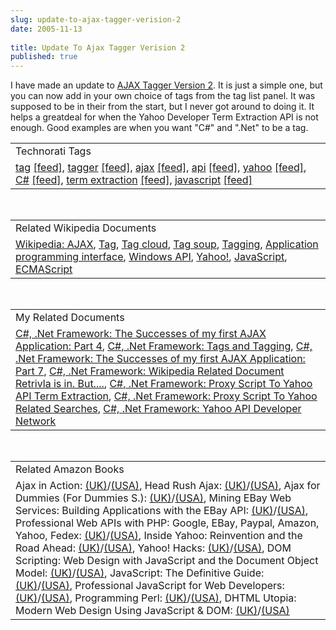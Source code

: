 ```yaml
---
slug: update-to-ajax-tagger-verision-2
date: 2005-11-13
 
title: Update To Ajax Tagger Verision 2
published: true
---
```

I have made an update to <a href="http://www.kinlan.co.uk/AjaxExperiments/AjaxTag2">AJAX Tagger Version 2</a>.  It is just a simple one, but you can now add in your own choice of tags from the tag list panel.  It was supposed to be in their from the start, but I never got around to doing it.  It helps a greatdeal for when the Yahoo Developer Term Extraction API is not enough.  Good examples are when you want "C#" and ".Net" to be a tag.<p /><table class="TechnoratiHead TagHeader">
<tr><td>Technorati Tags</td></tr>
<tr class="Technorati"><td>
<a href="http://www.technorati.com/tag/tag" class="Tag" rel="tag">tag</a> <a href="http://feeds.technorati.com/feed/posts/tag/tag" class="Tag">[feed]</a>, <a href="http://www.technorati.com/tag/tagger" class="Tag" rel="tag">tagger</a> <a href="http://feeds.technorati.com/feed/posts/tag/tagger" class="Tag">[feed]</a>, <a href="http://www.technorati.com/tag/ajax" class="Tag" rel="tag">ajax</a> <a href="http://feeds.technorati.com/feed/posts/tag/ajax" class="Tag">[feed]</a>, <a href="http://www.technorati.com/tag/api" class="Tag" rel="tag">api</a> <a href="http://feeds.technorati.com/feed/posts/tag/api" class="Tag">[feed]</a>, <a href="http://www.technorati.com/tag/yahoo" class="Tag" rel="tag">yahoo</a> <a href="http://feeds.technorati.com/feed/posts/tag/yahoo" class="Tag">[feed]</a>, <a href="http://www.technorati.com/tag/C%23" class="Tag" rel="tag">C#</a> <a href="http://feeds.technorati.com/feed/posts/tag/C%23" class="Tag">[feed]</a>, <a href="http://www.technorati.com/tag/term%20extraction" class="Tag" rel="tag">term extraction</a> <a href="http://feeds.technorati.com/feed/posts/tag/term%20extraction" class="Tag">[feed]</a>, <a href="http://www.technorati.com/tag/javascript" class="Tag" rel="tag">javascript</a> <a href="http://feeds.technorati.com/feed/posts/tag/javascript" class="Tag">[feed]</a>
</td></tr>
</table><br /><table class="TechnoratiHead TagHeader">
<tr><td>Related Wikipedia Documents</td></tr>
<tr class="Technorati"><td>
<a href="http://en.wikipedia.org/wiki/AJAX" class="Tag" rel="tag">Wikipedia: AJAX</a>, <a href="http://en.wikipedia.org/wiki/Tag" class="Tag" rel="tag">Tag</a>, <a href="http://en.wikipedia.org/wiki/Tag_cloud" class="Tag" rel="tag">Tag cloud</a>, <a href="http://en.wikipedia.org/wiki/Tag_Soup" class="Tag" rel="tag">Tag soup</a>, <a href="http://en.wikipedia.org/wiki/Tagging" class="Tag" rel="tag">Tagging</a>, <a href="http://en.wikipedia.org/wiki/API" class="Tag" rel="tag">Application programming interface</a>, <a href="http://en.wikipedia.org/wiki/Win16" class="Tag" rel="tag">Windows API</a>, <a href="http://en.wikipedia.org/wiki/Yahoo!" class="Tag" rel="tag">Yahoo!</a>, <a href="http://en.wikipedia.org/wiki/JavaScript" class="Tag" rel="tag">JavaScript</a>, <a href="http://en.wikipedia.org/wiki/ECMAScript" class="Tag" rel="tag">ECMAScript</a>
</td></tr>
</table><br /><table class="TechnoratiHead TagHeader">
<tr><td>My Related Documents</td></tr>
<tr class="Technorati"><td>
<a href="http://www.kinlan.co.uk/2005/08/successes-of-my-first-ajax-application_16.html" class="Tag" rel="tag">C#, .Net Framework: The Successes of my first AJAX Application: Part 4</a>, <a href="http://www.kinlan.co.uk/2005/10/tags-and-tagging.html" class="Tag" rel="tag">C#, .Net Framework: Tags and Tagging</a>, <a href="http://www.kinlan.co.uk/2005/08/successes-of-my-first-ajax_112454053743335049.html" class="Tag" rel="tag">C#, .Net Framework: The Successes of my first AJAX Application: Part 7</a>, <a href="http://www.kinlan.co.uk/2005/10/wikipedia-related-document-retrivla-is.html" class="Tag" rel="tag">C#, .Net Framework: Wikipedia Related Document Retrivla is in. But....</a>, <a href="http://www.kinlan.co.uk/2005/08/proxy-script-to-yahoo-api-term.html" class="Tag" rel="tag">C#, .Net Framework: Proxy Script To Yahoo API Term Extraction</a>, <a href="http://www.kinlan.co.uk/2005/08/proxy-script-to-yahoo-related-searches.html" class="Tag" rel="tag">C#, .Net Framework: Proxy Script To Yahoo Related Searches</a>, <a href="http://www.kinlan.co.uk/2005/10/yahoo-api-developer-network.html" class="Tag" rel="tag">C#, .Net Framework: Yahoo API Developer Network</a>
</td></tr>
</table><br /><table class="TechnoratiHead TagHeader">
<tr><td>Related Amazon Books</td></tr>
<tr class="Technorati"><td>Ajax in Action: <a href="http://www.amazon.co.uk/exec/obidos/redirect?tag=cnetfra-21%26link_code=xm2%26camp=2025%26creative=165953%26path=http://www.amazon.co.uk/gp/redirect.html%253fASIN=1932394613%2526tag=cnetfra-21%2526lcode=xm2%2526cID=2025%2526ccmID=165953%2526location=/o/ASIN/1932394613%25253FSubscriptionId=0CM2PVF6VAHJQKW5G782" class="Tag" rel="tag">(UK)</a>/<a href="http://www.amazon.com/exec/obidos/redirect?tag=cnetfra-20%26link_code=xm2%26camp=2025%26creative=165953%26path=http://www.amazon.com/gp/redirect.html%253fASIN=1932394613%2526tag=cnetfra-20%2526lcode=xm2%2526cID=2025%2526ccmID=165953%2526location=/o/ASIN/1932394613%25253FSubscriptionId=0CM2PVF6VAHJQKW5G782" class="Tag" rel="tag">(USA)</a>, Head Rush Ajax: <a href="http://www.amazon.co.uk/exec/obidos/redirect?tag=cnetfra-21%26link_code=xm2%26camp=2025%26creative=165953%26path=http://www.amazon.co.uk/gp/redirect.html%253fASIN=0596102259%2526tag=cnetfra-21%2526lcode=xm2%2526cID=2025%2526ccmID=165953%2526location=/o/ASIN/0596102259%25253FSubscriptionId=0CM2PVF6VAHJQKW5G782" class="Tag" rel="tag">(UK)</a>/<a href="http://www.amazon.com/exec/obidos/redirect?tag=cnetfra-20%26link_code=xm2%26camp=2025%26creative=165953%26path=http://www.amazon.com/gp/redirect.html%253fASIN=0596102259%2526tag=cnetfra-20%2526lcode=xm2%2526cID=2025%2526ccmID=165953%2526location=/o/ASIN/0596102259%25253FSubscriptionId=0CM2PVF6VAHJQKW5G782" class="Tag" rel="tag">(USA)</a>, Ajax for Dummies (For Dummies S.): <a href="http://www.amazon.co.uk/exec/obidos/redirect?tag=cnetfra-21%26link_code=xm2%26camp=2025%26creative=165953%26path=http://www.amazon.co.uk/gp/redirect.html%253fASIN=0471785970%2526tag=cnetfra-21%2526lcode=xm2%2526cID=2025%2526ccmID=165953%2526location=/o/ASIN/0471785970%25253FSubscriptionId=0CM2PVF6VAHJQKW5G782" class="Tag" rel="tag">(UK)</a>/<a href="http://www.amazon.com/exec/obidos/redirect?tag=cnetfra-20%26link_code=xm2%26camp=2025%26creative=165953%26path=http://www.amazon.com/gp/redirect.html%253fASIN=0471785970%2526tag=cnetfra-20%2526lcode=xm2%2526cID=2025%2526ccmID=165953%2526location=/o/ASIN/0471785970%25253FSubscriptionId=0CM2PVF6VAHJQKW5G782" class="Tag" rel="tag">(USA)</a>, Mining EBay Web Services: Building Applications with the EBay API: <a href="http://www.amazon.co.uk/exec/obidos/redirect?tag=cnetfra-21%26link_code=xm2%26camp=2025%26creative=165953%26path=http://www.amazon.co.uk/gp/redirect.html%253fASIN=0782143393%2526tag=cnetfra-21%2526lcode=xm2%2526cID=2025%2526ccmID=165953%2526location=/o/ASIN/0782143393%25253FSubscriptionId=0CM2PVF6VAHJQKW5G782" class="Tag" rel="tag">(UK)</a>/<a href="http://www.amazon.com/exec/obidos/redirect?tag=cnetfra-20%26link_code=xm2%26camp=2025%26creative=165953%26path=http://www.amazon.com/gp/redirect.html%253fASIN=0782143393%2526tag=cnetfra-20%2526lcode=xm2%2526cID=2025%2526ccmID=165953%2526location=/o/ASIN/0782143393%25253FSubscriptionId=0CM2PVF6VAHJQKW5G782" class="Tag" rel="tag">(USA)</a>, Professional Web APIs with PHP: Google, EBay, Paypal, Amazon, Yahoo, Fedex: <a href="http://www.amazon.co.uk/exec/obidos/redirect?tag=cnetfra-21%26link_code=xm2%26camp=2025%26creative=165953%26path=http://www.amazon.co.uk/gp/redirect.html%253fASIN=0764589547%2526tag=cnetfra-21%2526lcode=xm2%2526cID=2025%2526ccmID=165953%2526location=/o/ASIN/0764589547%25253FSubscriptionId=0CM2PVF6VAHJQKW5G782" class="Tag" rel="tag">(UK)</a>/<a href="http://www.amazon.com/exec/obidos/redirect?tag=cnetfra-20%26link_code=xm2%26camp=2025%26creative=165953%26path=http://www.amazon.com/gp/redirect.html%253fASIN=0764589547%2526tag=cnetfra-20%2526lcode=xm2%2526cID=2025%2526ccmID=165953%2526location=/o/ASIN/0764589547%25253FSubscriptionId=0CM2PVF6VAHJQKW5G782" class="Tag" rel="tag">(USA)</a>, Inside Yahoo: Reinvention and the Road Ahead: <a href="http://www.amazon.co.uk/exec/obidos/redirect?tag=cnetfra-21%26link_code=xm2%26camp=2025%26creative=165953%26path=http://www.amazon.co.uk/gp/redirect.html%253fASIN=0471007935%2526tag=cnetfra-21%2526lcode=xm2%2526cID=2025%2526ccmID=165953%2526location=/o/ASIN/0471007935%25253FSubscriptionId=0CM2PVF6VAHJQKW5G782" class="Tag" rel="tag">(UK)</a>/<a href="http://www.amazon.com/exec/obidos/redirect?tag=cnetfra-20%26link_code=xm2%26camp=2025%26creative=165953%26path=http://www.amazon.com/gp/redirect.html%253fASIN=0471007935%2526tag=cnetfra-20%2526lcode=xm2%2526cID=2025%2526ccmID=165953%2526location=/o/ASIN/0471007935%25253FSubscriptionId=0CM2PVF6VAHJQKW5G782" class="Tag" rel="tag">(USA)</a>, Yahoo! Hacks: <a href="http://www.amazon.co.uk/exec/obidos/redirect?tag=cnetfra-21%26link_code=xm2%26camp=2025%26creative=165953%26path=http://www.amazon.co.uk/gp/redirect.html%253fASIN=0596009453%2526tag=cnetfra-21%2526lcode=xm2%2526cID=2025%2526ccmID=165953%2526location=/o/ASIN/0596009453%25253FSubscriptionId=0CM2PVF6VAHJQKW5G782" class="Tag" rel="tag">(UK)</a>/<a href="http://www.amazon.com/exec/obidos/redirect?tag=cnetfra-20%26link_code=xm2%26camp=2025%26creative=165953%26path=http://www.amazon.com/gp/redirect.html%253fASIN=0596009453%2526tag=cnetfra-20%2526lcode=xm2%2526cID=2025%2526ccmID=165953%2526location=/o/ASIN/0596009453%25253FSubscriptionId=0CM2PVF6VAHJQKW5G782" class="Tag" rel="tag">(USA)</a>, DOM Scripting: Web Design with JavaScript and the Document Object Model: <a href="http://www.amazon.co.uk/exec/obidos/redirect?tag=cnetfra-21%26link_code=xm2%26camp=2025%26creative=165953%26path=http://www.amazon.co.uk/gp/redirect.html%253fASIN=1590595335%2526tag=cnetfra-21%2526lcode=xm2%2526cID=2025%2526ccmID=165953%2526location=/o/ASIN/1590595335%25253FSubscriptionId=0CM2PVF6VAHJQKW5G782" class="Tag" rel="tag">(UK)</a>/<a href="http://www.amazon.com/exec/obidos/redirect?tag=cnetfra-20%26link_code=xm2%26camp=2025%26creative=165953%26path=http://www.amazon.com/gp/redirect.html%253fASIN=1590595335%2526tag=cnetfra-20%2526lcode=xm2%2526cID=2025%2526ccmID=165953%2526location=/o/ASIN/1590595335%25253FSubscriptionId=0CM2PVF6VAHJQKW5G782" class="Tag" rel="tag">(USA)</a>, JavaScript: The Definitive Guide: <a href="http://www.amazon.co.uk/exec/obidos/redirect?tag=cnetfra-21%26link_code=xm2%26camp=2025%26creative=165953%26path=http://www.amazon.co.uk/gp/redirect.html%253fASIN=0596000480%2526tag=cnetfra-21%2526lcode=xm2%2526cID=2025%2526ccmID=165953%2526location=/o/ASIN/0596000480%25253FSubscriptionId=0CM2PVF6VAHJQKW5G782" class="Tag" rel="tag">(UK)</a>/<a href="http://www.amazon.com/exec/obidos/redirect?tag=cnetfra-20%26link_code=xm2%26camp=2025%26creative=165953%26path=http://www.amazon.com/gp/redirect.html%253fASIN=0596000480%2526tag=cnetfra-20%2526lcode=xm2%2526cID=2025%2526ccmID=165953%2526location=/o/ASIN/0596000480%25253FSubscriptionId=0CM2PVF6VAHJQKW5G782" class="Tag" rel="tag">(USA)</a>, Professional JavaScript for Web Developers: <a href="http://www.amazon.co.uk/exec/obidos/redirect?tag=cnetfra-21%26link_code=xm2%26camp=2025%26creative=165953%26path=http://www.amazon.co.uk/gp/redirect.html%253fASIN=0764579088%2526tag=cnetfra-21%2526lcode=xm2%2526cID=2025%2526ccmID=165953%2526location=/o/ASIN/0764579088%25253FSubscriptionId=0CM2PVF6VAHJQKW5G782" class="Tag" rel="tag">(UK)</a>/<a href="http://www.amazon.com/exec/obidos/redirect?tag=cnetfra-20%26link_code=xm2%26camp=2025%26creative=165953%26path=http://www.amazon.com/gp/redirect.html%253fASIN=0764579088%2526tag=cnetfra-20%2526lcode=xm2%2526cID=2025%2526ccmID=165953%2526location=/o/ASIN/0764579088%25253FSubscriptionId=0CM2PVF6VAHJQKW5G782" class="Tag" rel="tag">(USA)</a>, Programming Perl: <a href="http://www.amazon.co.uk/exec/obidos/redirect?tag=cnetfra-21%26link_code=xm2%26camp=2025%26creative=165953%26path=http://www.amazon.co.uk/gp/redirect.html%253fASIN=0596000278%2526tag=cnetfra-21%2526lcode=xm2%2526cID=2025%2526ccmID=165953%2526location=/o/ASIN/0596000278%25253FSubscriptionId=0CM2PVF6VAHJQKW5G782" class="Tag" rel="tag">(UK)</a>/<a href="http://www.amazon.com/exec/obidos/redirect?tag=cnetfra-20%26link_code=xm2%26camp=2025%26creative=165953%26path=http://www.amazon.com/gp/redirect.html%253fASIN=0596000278%2526tag=cnetfra-20%2526lcode=xm2%2526cID=2025%2526ccmID=165953%2526location=/o/ASIN/0596000278%25253FSubscriptionId=0CM2PVF6VAHJQKW5G782" class="Tag" rel="tag">(USA)</a>, DHTML Utopia: Modern Web Design Using JavaScript &amp; DOM: <a href="http://www.amazon.co.uk/exec/obidos/redirect?tag=cnetfra-21%26link_code=xm2%26camp=2025%26creative=165953%26path=http://www.amazon.co.uk/gp/redirect.html%253fASIN=0957921896%2526tag=cnetfra-21%2526lcode=xm2%2526cID=2025%2526ccmID=165953%2526location=/o/ASIN/0957921896%25253FSubscriptionId=0CM2PVF6VAHJQKW5G782" class="Tag" rel="tag">(UK)</a>/<a href="http://www.amazon.com/exec/obidos/redirect?tag=cnetfra-20%26link_code=xm2%26camp=2025%26creative=165953%26path=http://www.amazon.com/gp/redirect.html%253fASIN=0957921896%2526tag=cnetfra-20%2526lcode=xm2%2526cID=2025%2526ccmID=165953%2526location=/o/ASIN/0957921896%25253FSubscriptionId=0CM2PVF6VAHJQKW5G782" class="Tag" rel="tag">(USA)</a>
</td></tr>
</table><div class="blogger-post-footer"><img class="posterous_download_image" src="https://blogger.googleusercontent.com/tracker/8109338-113192014060239331?l=www.kinlan.co.uk%2Findex.html" height="1" alt="" width="1" /></div>

